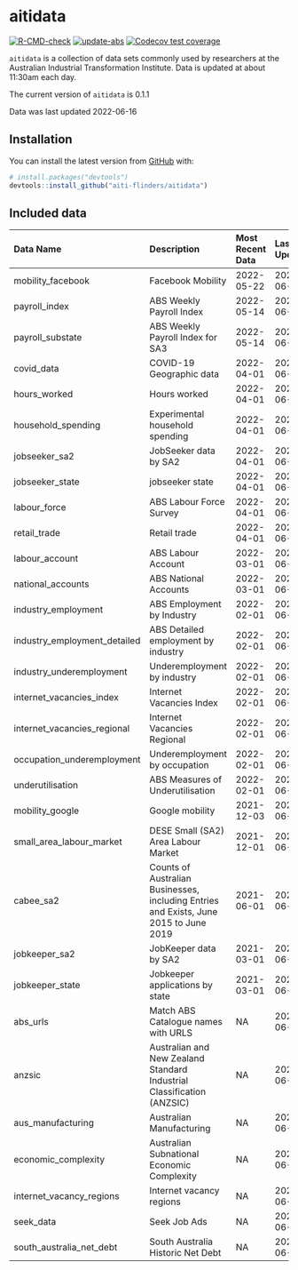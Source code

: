 
<!-- README.md is generated from README.Rmd. Please edit that file -->

# aitidata

<!-- badges: start -->

[![R-CMD-check](https://github.com/aiti-flinders/aitidata/actions/workflows/R-CMD-check.yaml/badge.svg?branch=data_prep)](https://github.com/aiti-flinders/aitidata/actions/workflows/R-CMD-check.yaml)
[![update-abs](https://github.com/aiti-flinders/aitidata/workflows/update-abs/badge.svg)](https://github.com/aiti-flinders/aitidata/actions)
[![Codecov test
coverage](https://codecov.io/gh/aiti-flinders/aitidata/branch/master/graph/badge.svg)](https://app.codecov.io/gh/aiti-flinders/aitidata?branch=master)
<!-- badges: end -->

`aitidata` is a collection of data sets commonly used by researchers at
the Australian Industrial Transformation Institute. Data is updated at
about 11:30am each day.

The current version of `aitidata` is 0.1.1

Data was last updated 2022-06-16

## Installation

You can install the latest version from [GitHub](https://github.com/)
with:

``` r
# install.packages("devtools")
devtools::install_github("aiti-flinders/aitidata")
```

## Included data

| Data Name                      | Description                                                                           | Most Recent Data | Last Updated |
| :----------------------------- | :------------------------------------------------------------------------------------ | :--------------- | :----------- |
| mobility\_facebook             | Facebook Mobility                                                                     | 2022-05-22       | 2022-06-16   |
| payroll\_index                 | ABS Weekly Payroll Index                                                              | 2022-05-14       | 2022-06-16   |
| payroll\_substate              | ABS Weekly Payroll Index for SA3                                                      | 2022-05-14       | 2022-06-16   |
| covid\_data                    | COVID-19 Geographic data                                                              | 2022-04-01       | 2022-06-16   |
| hours\_worked                  | Hours worked                                                                          | 2022-04-01       | 2022-06-16   |
| household\_spending            | Experimental household spending                                                       | 2022-04-01       | 2022-06-16   |
| jobseeker\_sa2                 | JobSeeker data by SA2                                                                 | 2022-04-01       | 2022-06-16   |
| jobseeker\_state               | jobseeker state                                                                       | 2022-04-01       | 2022-06-16   |
| labour\_force                  | ABS Labour Force Survey                                                               | 2022-04-01       | 2022-06-16   |
| retail\_trade                  | Retail trade                                                                          | 2022-04-01       | 2022-06-16   |
| labour\_account                | ABS Labour Account                                                                    | 2022-03-01       | 2022-06-16   |
| national\_accounts             | ABS National Accounts                                                                 | 2022-03-01       | 2022-06-16   |
| industry\_employment           | ABS Employment by Industry                                                            | 2022-02-01       | 2022-06-16   |
| industry\_employment\_detailed | ABS Detailed employment by industry                                                   | 2022-02-01       | 2022-06-16   |
| industry\_underemployment      | Underemployment by industry                                                           | 2022-02-01       | 2022-06-16   |
| internet\_vacancies\_index     | Internet Vacancies Index                                                              | 2022-02-01       | 2022-06-16   |
| internet\_vacancies\_regional  | Internet Vacancies Regional                                                           | 2022-02-01       | 2022-06-16   |
| occupation\_underemployment    | Underemployment by occupation                                                         | 2022-02-01       | 2022-06-16   |
| underutilisation               | ABS Measures of Underutilisation                                                      | 2022-02-01       | 2022-06-16   |
| mobility\_google               | Google mobility                                                                       | 2021-12-03       | 2022-06-16   |
| small\_area\_labour\_market    | DESE Small (SA2) Area Labour Market                                                   | 2021-12-01       | 2022-06-16   |
| cabee\_sa2                     | Counts of Australian Businesses, including Entries and Exists, June 2015 to June 2019 | 2021-06-01       | 2022-06-16   |
| jobkeeper\_sa2                 | JobKeeper data by SA2                                                                 | 2021-03-01       | 2022-06-16   |
| jobkeeper\_state               | Jobkeeper applications by state                                                       | 2021-03-01       | 2022-06-16   |
| abs\_urls                      | Match ABS Catalogue names with URLS                                                   | NA               | 2022-06-16   |
| anzsic                         | Australian and New Zealand Standard Industrial Classification (ANZSIC)                | NA               | 2022-06-16   |
| aus\_manufacturing             | Australian Manufacturing                                                              | NA               | 2022-06-16   |
| economic\_complexity           | Australian Subnational Economic Complexity                                            | NA               | 2022-06-16   |
| internet\_vacancy\_regions     | Internet vacancy regions                                                              | NA               | 2022-06-16   |
| seek\_data                     | Seek Job Ads                                                                          | NA               | 2022-06-16   |
| south\_australia\_net\_debt    | South Australia Historic Net Debt                                                     | NA               | 2022-06-16   |
